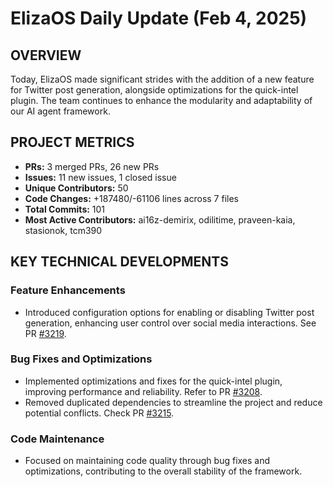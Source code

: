# ElizaOS Daily Update (Feb 4, 2025)

## OVERVIEW 
Today, ElizaOS made significant strides with the addition of a new feature for Twitter post generation, alongside optimizations for the quick-intel plugin. The team continues to enhance the modularity and adaptability of our AI agent framework.

## PROJECT METRICS
- **PRs:** 3 merged PRs, 26 new PRs
- **Issues:** 11 new issues, 1 closed issue
- **Unique Contributors:** 50
- **Code Changes:** +187480/-61106 lines across 7 files
- **Total Commits:** 101
- **Most Active Contributors:** ai16z-demirix, odilitime, praveen-kaia, stasionok, tcm390

## KEY TECHNICAL DEVELOPMENTS

### Feature Enhancements
- Introduced configuration options for enabling or disabling Twitter post generation, enhancing user control over social media interactions. See PR [#3219](https://github.com/elizaos/eliza/pull/3219).

### Bug Fixes and Optimizations
- Implemented optimizations and fixes for the quick-intel plugin, improving performance and reliability. Refer to PR [#3208](https://github.com/elizaos/eliza/pull/3208).
- Removed duplicated dependencies to streamline the project and reduce potential conflicts. Check PR [#3215](https://github.com/elizaos/eliza/pull/3215).

### Code Maintenance
- Focused on maintaining code quality through bug fixes and optimizations, contributing to the overall stability of the framework.